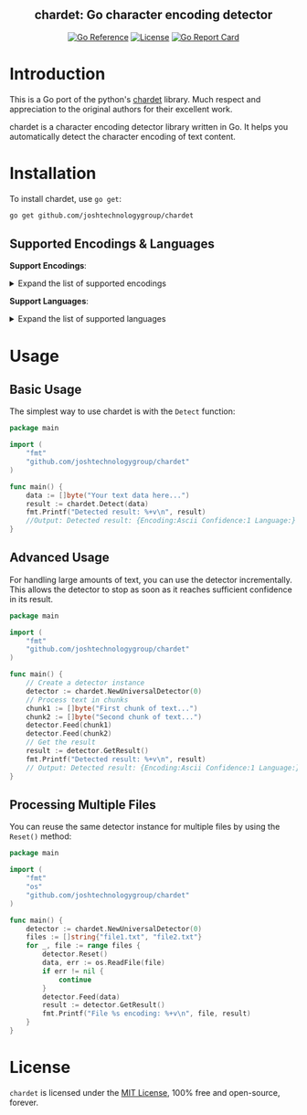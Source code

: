 <div align=center>

## chardet: Go character encoding detector

[![Go Reference](https://pkg.go.dev/badge/github.com/wlynxg/chardet.svg)](https://pkg.go.dev/github.com/wlynxg/chardet)
[![License](https://img.shields.io/github/license/wlynxg/chardet.svg?style=flat)](https://github.com/wlynxg/chardet)
[![Go Report Card](https://goreportcard.com/badge/github.com/wlynxg/chardet)](https://goreportcard.com/report/github.com/wlynxg/chardet)

</div>

# Introduction

This is a Go port of the python's [chardet](https://github.com/chardet/chardet) library. Much respect and appreciation to the original authors for their excellent work.

chardet is a character encoding detector library written in Go. It helps you automatically detect the character encoding of text content.

# Installation

To install chardet, use `go get`:

```bash
go get github.com/joshtechnologygroup/chardet
```

## Supported Encodings & Languages

**Support Encodings**:

<details>
  <summary>Expand the list of supported encodings</summary>

- **Ascii**
- **UTF-8**
- **UTF-8-SIG**
- **UTF-16**
- **UTF-16LE**
- **UTF-16BE**
- **UTF-32**
- **UTF-32BE**
- **UTF-32LE**
- **GB2312**
- **HZ-GB-2312**
- **SHIFT_JIS**
- **Big5**
- **Johab**
- **KOI8-R**
- **TIS-620**
- **MacCyrillic**
- **MacRoman**
- **EUC-TW**
- **EUC-KR**
- **EUC-JP**
- **CP932**
- **CP949**
- **Windows-1250**
- **Windows-1251**
- **Windows-1252**
- **Windows-1253**
- **Windows-1254**
- **Windows-1255**
- **Windows-1256**
- **Windows-1257**
- **ISO-8859-1**
- **ISO-8859-2**
- **ISO-8859-5**
- **ISO-8859-6**
- **ISO-8859-7**
- **ISO-8859-8**
- **ISO-8859-9**
- **ISO-8859-13**
- **ISO-2022-CN**
- **ISO-2022-JP**
- **ISO-2022-KR**
- **X-ISO-10646-UCS-4-3412**
- **X-ISO-10646-UCS-4-2143**
- **IBM855**
- **IBM866**

</details>

**Support Languages**:

<details>
<summary>Expand the list of supported languages</summary>
- Chinese
- Japanese
- Korean
- Hebrew
- Russian
- Greek
- Bulgarian
- Thai
- Turkish

</details>

# Usage

## Basic Usage

The simplest way to use chardet is with the `Detect` function:

```go
package main

import (
	"fmt"
	"github.com/joshtechnologygroup/chardet"
)

func main() {
	data := []byte("Your text data here...")
	result := chardet.Detect(data)
	fmt.Printf("Detected result: %+v\n", result)
    //Output: Detected result: {Encoding:Ascii Confidence:1 Language:}
}
```

## Advanced Usage

For handling large amounts of text, you can use the detector incrementally. This allows the detector to stop as soon as it reaches sufficient confidence in its result.

```go
package main

import (
	"fmt"
	"github.com/joshtechnologygroup/chardet"
)

func main() {
	// Create a detector instance
	detector := chardet.NewUniversalDetector(0)
	// Process text in chunks
	chunk1 := []byte("First chunk of text...")
	chunk2 := []byte("Second chunk of text...")
	detector.Feed(chunk1)
	detector.Feed(chunk2)
	// Get the result
	result := detector.GetResult()
	fmt.Printf("Detected result: %+v\n", result)
	// Output: Detected result: {Encoding:Ascii Confidence:1 Language:}
}
```

## Processing Multiple Files

You can reuse the same detector instance for multiple files by using the `Reset()` method:

```go
package main

import (
	"fmt"
	"os"
	"github.com/joshtechnologygroup/chardet"
)

func main() {
	detector := chardet.NewUniversalDetector(0)
	files := []string{"file1.txt", "file2.txt"}
	for _, file := range files {
		detector.Reset()
		data, err := os.ReadFile(file)
		if err != nil {
			continue
		}
		detector.Feed(data)
		result := detector.GetResult()
		fmt.Printf("File %s encoding: %+v\n", file, result)
	}
}
```

# License

`chardet` is licensed under the [MIT License](LICENSE), 100% free and open-source, forever.
